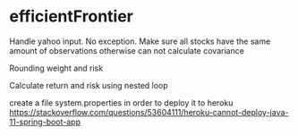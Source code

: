 # efficientFrontier

Handle yahoo input. No exception. Make sure all stocks have the same amount of observations otherwise can not calculate covariance

Rounding weight and risk

Calculate return and risk using nested loop

create a file system.properties in order to deploy it to heroku
https://stackoverflow.com/questions/53604111/heroku-cannot-deploy-java-11-spring-boot-app
